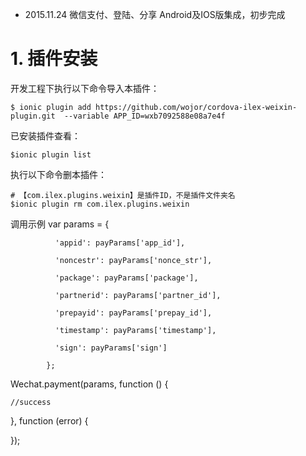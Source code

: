 * 2015.11.24 微信支付、登陆、分享 Android及IOS版集成，初步完成


# 1. 插件安装
开发工程下执行以下命令导入本插件：

	$ ionic plugin add https://github.com/wojor/cordova-ilex-weixin-plugin.git  --variable APP_ID=wxb7092588e08a7e4f

已安装插件查看：

	$ionic plugin list


执行以下命令删本插件：

	# 【com.ilex.plugins.weixin】是插件ID，不是插件文件夹名
	$ionic plugin rm com.ilex.plugins.weixin


调用示例
var params = {

              'appid': payParams['app_id'],

              'noncestr': payParams['nonce_str'],

              'package': payParams['package'],

              'partnerid': payParams['partner_id'],

              'prepayid': payParams['prepay_id'],

              'timestamp': payParams['timestamp'],

              'sign': payParams['sign']

            };

Wechat.payment(params, function () { 

    //success
    
  }, function (error) {

  });